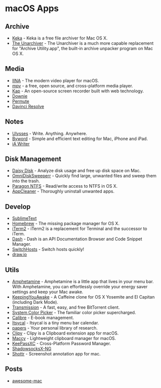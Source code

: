 # macOS Apps

## Archive

- [Keka](http://www.kekaosx.com/) - Keka is a free file archiver for Mac OS X.
- [The Unarchiver](http://wakaba.c3.cx/s/apps/unarchiver.html) - The Unarchiver is a much more capable replacement for "Archive Utility.app", the built-in archive unpacker program on Mac OS X.

## Media

- [IINA](https://lhc70000.github.io/iina/) - The modern video player for macOS.
- [mpv](https://mpv.io/) - a free, open source, and cross-platform media player.
- [Kap](https://getkap.co/) - An open-source screen recorder built with web technology.
- [Downie](https://software.charliemonroe.net/downie/)
- [Permute](https://software.charliemonroe.net/permute/)
- [Davinci Resolve](http://www.blackmagicdesign.com/products/davinciresolve)

## Notes

- [Ulysses](http://www.ulyssesapp.com/) - Write. Anything. Anywhere.
- [Byword](https://bywordapp.com/) - Simple and efficient text editing for Mac, iPhone and iPad.
- [iA Writer](https://ia.net/writer)

## Disk Management

- [Daisy Disk](https://daisydiskapp.com/) - Analyze disk usage and free up disk space on Mac.
- [OmniDiskSweeperr](https://www.omnigroup.com/more) - Quickly find large, unwanted files and sweep them into the trash.
- [Paragon NTFS](https://www.paragon-software.com/home/ntfs-mac/) - Read/write access to NTFS in OS X.
- [AppCleaner](https://freemacsoft.net/appcleaner/) - Thoroughly uninstall unwanted apps.

## Develop

- [SublimeText](https://www.sublimetext.com/)
- [Homebrew](http://brew.sh/) - The missing package manager for OS X.
- [iTerm2](https://www.iterm2.com/) - iTerm2 is a replacement for Terminal and the successor to iTerm.
- [Dash](https://kapeli.com/dash) - Dash is an API Documentation Browser and Code Snippet Manager.
- [SwitchHosts](https://github.com/oldj/SwitchHosts) - Switch hosts quickly!
- [draw.io](https://github.com/jgraph/drawio)

## Utils

- [Amphetamine](https://itunes.apple.com/app/amphetamine/id937984704?mt=12) - Amphetamine is a little app that lives in your menu bar. With Amphetamine, you can effortlessly override your energy saver settings and keep your Mac awake.
- [KeepingYouAwake](https://github.com/newmarcel/KeepingYouAwake) - A Caffeine clone for OS X Yosemite and El Capitan (including Dark Mode).
- [Transmission](http://www.transmissionbt.com/) - A fast, easy, and free BitTorrent client.
- [System Color Picker](https://sindresorhus.com/system-color-picker.html) - The familiar color picker supercharged.
- [Calibre](https://calibre-ebook.com/) - E-book management.
- [Itsycal](https://www.mowglii.com/itsycal/) - Itsycal is a tiny menu bar calendar.
- [papers](https://www.readcube.com/papers/) - Your personal library of research.
- [Clipy](https://github.com/Clipy/Clipy) - Clipy is a Clipboard extension app for macOS.
- [Maccy](https://github.com/p0deje/Maccy) - Lightweight clipboard manager for macOS.
- [KeePassXC](https://keepassxc.org/) - Cross-Platform Password Manager.
- [ShadowsocksX-NG](https://github.com/shadowsocks/ShadowsocksX-NG)
- [Shottr](https://shottr.cc/) - Screenshot annotation app for mac.

## Posts

- [awesome-mac](https://github.com/jaywcjlove/awesome-mac)
